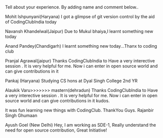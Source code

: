 Tell about your experience.
By adding name and comment below..

Mohit Ishpunyani(Haryana)
I got a glimpse of git version control by the aid of CodingClubIndia today

Navansh Khandelwal(Jaipur)
Due to Mukul bhaiya,I learnt something new today


Anand Pandey(Chandigarh)
I learnt something new today...Thanx to coding club


Pranjal Agrawal(jaipur)
Thanks CodingClubIndia to Have  a very interective session . It is very helpful for me.
Now i can enter in open source world and can give contributions in it


Pankaj (Haryana)
Studying CS hons at Dyal Singh College 2nd YR

Alaukik Varu>>>>>>> mastern(dehradun)
Thanks CodingClubIndia to Have  a very interective session . It is very helpful for me.
Now i can enter in open source world and can give contributions in it
kudos.

It was fun learning new things with CodingClub. ThankYou Guys.
Rajanbir Singh Ghumaan

Ayush Goel (New Delhi)
Hey, I am working as SDE-1, Really understand the need for open source contribution, Great Initiative!